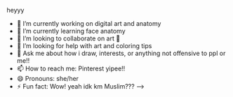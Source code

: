 heyyy

- 🔭 I’m currently working on digital art and anatomy 
- 🌱 I’m currently learning face anatomy
- 👯 I’m looking to collaborate on art 🎨 
- 🤔 I’m looking for help with art and coloring tips
- 💬 Ask me about how i draw, interests, or anything not offensive to ppl or me!!
- 📫 How to reach me: Pinterest yipee!! 
- 😄 Pronouns: she/her
- ⚡ Fun fact: Wow! yeah idk km Muslim???
-->
